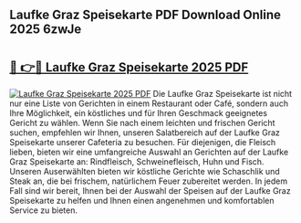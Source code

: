 ## Laufke Graz Speisekarte PDF Download Online 2025 6zwJe

# <h2><a href="http://gcari6k.nevu.top/?p=Laufke+Graz+Speisekarte">🔗 👉🔴 Laufke Graz Speisekarte 2025 PDF</a></h2>

[![Laufke Graz Speisekarte 2025 PDF](https://i.imgur.com/dBaPXMq.png)](http://gcari6k.nevu.top/?p=Laufke+Graz+Speisekarte)
Die Laufke Graz Speisekarte ist nicht nur eine Liste von Gerichten in einem Restaurant oder Café, sondern auch Ihre Möglichkeit, ein köstliches und für Ihren Geschmack geeignetes Gericht zu wählen. Wenn Sie nach einem leichten und frischen Gericht suchen, empfehlen wir Ihnen, unseren Salatbereich auf der Laufke Graz Speisekarte unserer Cafeteria zu besuchen. Für diejenigen, die Fleisch lieben, bieten wir eine umfangreiche Auswahl an Gerichten auf der Laufke Graz Speisekarte an: Rindfleisch, Schweinefleisch, Huhn und Fisch. Unseren Auserwählten bieten wir köstliche Gerichte wie Schaschlik und Steak an, die bei frischem, natürlichem Feuer zubereitet werden. In jedem Fall sind wir bereit, Ihnen bei der Auswahl der Speisen auf der Laufke Graz Speisekarte zu helfen und Ihnen einen angenehmen und komfortablen Service zu bieten.

